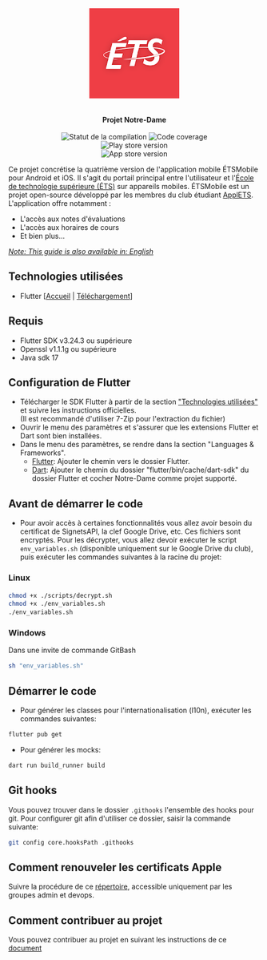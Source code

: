 <div align="center">
  <img src="https://raw.githubusercontent.com/ApplETS/Notre-Dame/master/docs/images/ETS_logo.png"  alt="ETS"/>
  <p>
    <br /><strong>Projet Notre-Dame</strong>
    <br />
    <br />
    <a href="https://github.com/ApplETS/Notre-Dame/actions/workflows/master-workflow.yaml" style="text-decoration: none;">
      <img src="https://github.com/ApplETS/Notre-Dame/actions/workflows/master-workflow.yaml/badge.svg?branch=master" alt="Statut de la compilation"/>
    </a>
    <img src="https://img.shields.io/endpoint?url=https://gist.githubusercontent.com/clubapplets-server/e51406de3b919a69f396642a2bcb413c/raw/notre_dame_master_badge_coverage.json" alt="Code coverage"/>
    <br />
    <img src="https://img.shields.io/endpoint?color=green&logo=google-play&logoColor=green&url=https%3A%2F%2Fplay.cuzi.workers.dev%2Fplay%3Fi%3Dca.etsmtl.applets.etsmobile%26l%3DPlay%2520Store%2520version%26m%3Dv%24version" alt="Play store version"/>
    <br />
    <img src="https://img.shields.io/itunes/v/557463461?label=App%20Store%20version&logo=appstore" alt="App store version"/>
    <br />
  </p>
</div>

Ce projet concrétise la quatrième version de l'application mobile ÉTSMobile pour Android et iOS. Il
s'agit du portail principal entre l'utilisateur et
l'[École de technologie supérieure (ÉTS)](https://www.etsmtl.ca/) sur appareils mobiles. ÉTSMobile
est un projet open-source développé par les membres du club
étudiant [ApplETS](https://clubapplets.ca/). L'application offre notamment :

* L'accès aux notes d'évaluations
* L'accès aux horaires de cours
* Et bien plus...

<ins>_Note: This guide is also available in: [English](README.md)_<ins/>

## Technologies utilisées

* Flutter [[Accueil](https://docs.flutter.dev) |
  [Téléchargement](https://docs.flutter.dev/get-started/install)]

## Requis

- Flutter SDK v3.24.3 ou supérieure
- Openssl v1.1.1g ou supérieure
- Java sdk 17

## Configuration de Flutter

- Télécharger le SDK Flutter à partir de la
  section ["Technologies utilisées"](#Technologies-utilisées)
  et suivre les instructions officielles.<br>
  (Il est recommandé d'utiliser 7-Zip pour l'extraction du fichier)
- Ouvrir le menu des paramètres et s'assurer que les extensions Flutter et Dart sont bien
  installées.
- Dans le menu des paramètres, se rendre dans la section "Languages & Frameworks".
    - <ins>Flutter</ins>: Ajouter le chemin vers le dossier Flutter.
    - <ins>Dart</ins>: Ajouter le chemin du dossier "flutter/bin/cache/dart-sdk" du dossier Flutter
      et cocher Notre-Dame comme projet supporté.

## Avant de démarrer le code

- Pour avoir accès à certaines fonctionnalités vous allez avoir besoin du certificat de SignetsAPI,
  la clef Google Drive, etc. Ces fichiers sont encryptés.
  Pour les décrypter, vous allez devoir exécuter le script `env_variables.sh` (disponible uniquement
  sur le Google Drive du club), puis exécuter les commandes suivantes à la racine du projet:

### Linux

```sh
chmod +x ./scripts/decrypt.sh
chmod +x ./env_variables.sh
./env_variables.sh
```

### Windows

Dans une invite de commande GitBash

```sh
sh "env_variables.sh"
```

## Démarrer le code

- Pour générer les classes pour l'internationalisation (l10n), exécuter les commandes suivantes:

```bash
flutter pub get
```

- Pour générer les mocks:

```bash
dart run build_runner build
```

## Git hooks

Vous pouvez trouver dans le dossier `.githooks` l'ensemble des hooks pour git. Pour configurer git
afin d'utiliser ce dossier, saisir la commande suivante:

```bash
git config core.hooksPath .githooks
```

## Comment renouveler les certificats Apple

Suivre la procédure de
ce [répertoire](https://github.com/ApplETS/fastlane-ios-certificates/blob/master/README.md),
accessible uniquement par les groupes admin et devops.

## Comment contribuer au projet

Vous pouvez contribuer au projet en suivant les instructions de ce [document](CONTRIBUTING.fr.md)
